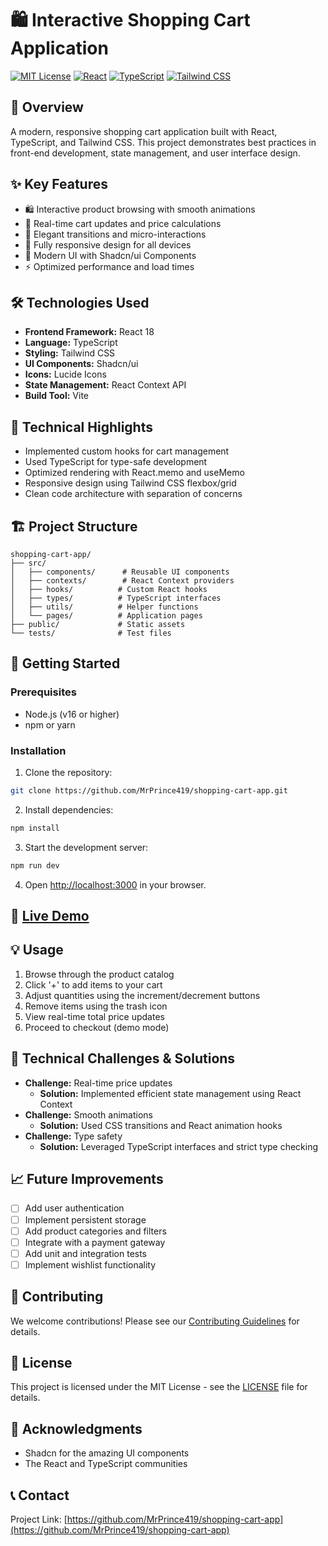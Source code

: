# 🛍️ Interactive Shopping Cart Application

[![MIT License](https://img.shields.io/badge/License-MIT-green.svg)](https://choosealicense.com/licenses/mit/)
[![React](https://img.shields.io/badge/React-18.x-blue.svg)](https://reactjs.org/)
[![TypeScript](https://img.shields.io/badge/TypeScript-5.x-blue.svg)](https://www.typescriptlang.org/)
[![Tailwind CSS](https://img.shields.io/badge/Tailwind_CSS-3.x-38B2AC.svg)](https://tailwindcss.com/)


## 🌟 Overview
A modern, responsive shopping cart application built with React, TypeScript, and Tailwind CSS. This project demonstrates best practices in front-end development, state management, and user interface design.

## ✨ Key Features
- 🛍️ Interactive product browsing with smooth animations
- 🔄 Real-time cart updates and price calculations
- 💫 Elegant transitions and micro-interactions
- 📱 Fully responsive design for all devices
- 🎨 Modern UI with Shadcn/ui Components
- ⚡ Optimized performance and load times

## 🛠️ Technologies Used
- **Frontend Framework:** React 18
- **Language:** TypeScript
- **Styling:** Tailwind CSS
- **UI Components:** Shadcn/ui
- **Icons:** Lucide Icons
- **State Management:** React Context API
- **Build Tool:** Vite

## 🎯 Technical Highlights
- Implemented custom hooks for cart management
- Used TypeScript for type-safe development
- Optimized rendering with React.memo and useMemo
- Responsive design using Tailwind CSS flexbox/grid
- Clean code architecture with separation of concerns

## 🏗️ Project Structure
```
shopping-cart-app/
├── src/
│   ├── components/      # Reusable UI components
│   ├── contexts/        # React Context providers
│   ├── hooks/          # Custom React hooks
│   ├── types/          # TypeScript interfaces
│   ├── utils/          # Helper functions
│   └── pages/          # Application pages
├── public/             # Static assets
└── tests/              # Test files
```

## 🚀 Getting Started

### Prerequisites
- Node.js (v16 or higher)
- npm or yarn

### Installation
1. Clone the repository:
```bash
git clone https://github.com/MrPrince419/shopping-cart-app.git
```

2. Install dependencies:
```bash
npm install
```

3. Start the development server:
```bash
npm run dev
```

4. Open [http://localhost:3000](http://localhost:3000) in your browser.

## 🚀 **[Live Demo](https://mrprince419.github.io/shopping-cart-app)**

## 💡 Usage
1. Browse through the product catalog
2. Click '+' to add items to your cart
3. Adjust quantities using the increment/decrement buttons
4. Remove items using the trash icon
5. View real-time total price updates
6. Proceed to checkout (demo mode)

## 🔧 Technical Challenges & Solutions
- **Challenge:** Real-time price updates
  - **Solution:** Implemented efficient state management using React Context
- **Challenge:** Smooth animations
  - **Solution:** Used CSS transitions and React animation hooks
- **Challenge:** Type safety
  - **Solution:** Leveraged TypeScript interfaces and strict type checking

## 📈 Future Improvements
- [ ] Add user authentication
- [ ] Implement persistent storage
- [ ] Add product categories and filters
- [ ] Integrate with a payment gateway
- [ ] Add unit and integration tests
- [ ] Implement wishlist functionality

## 🤝 Contributing
We welcome contributions! Please see our [Contributing Guidelines](CONTRIBUTING.md) for details.

## 📝 License
This project is licensed under the MIT License - see the [LICENSE](LICENSE) file for details.

## 🙏 Acknowledgments
- Shadcn for the amazing UI components
- The React and TypeScript communities

## 📞 Contact
Project Link: [https://github.com/MrPrince419/shopping-cart-app](https://github.com/MrPrince419/shopping-cart-app)
